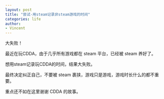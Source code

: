 ```yaml
---
layout: post
title: "尝试-用steam记录非steam游戏的时间"
categories: life
author:
- Vincent
---
```


大失败！

最近在玩CDDA，由于几乎所有游戏都在 steam 平台，已经被 steam 养好了。

想用steam记录玩CDDA的时间，结果大失败。

最终决定纠正自己，不要被 steam 裹挟，游戏只是游戏，游戏时长什么的都不重要。

重点还不如在这里谢谢 CDDA 的故事。

